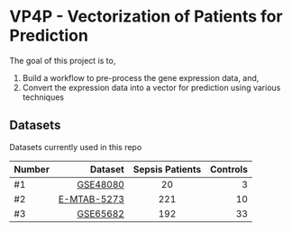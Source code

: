 VP4P - Vectorization of Patients for Prediction
===============


The goal of this project is to, 
1. Build a workflow to pre-process the gene expression data, and, 
2. Convert the expression data into a vector for prediction using various techniques

Datasets
--------
Datasets currently used in this repo

| Number | Dataset | Sepsis Patients  | Controls  |
| --| -------------:|:-------------:| -----:|
| #1 | [GSE48080](https://www.ncbi.nlm.nih.gov/geo/query/acc.cgi?acc=GSE48080) | 20 | 3 |
| #2 | [E-MTAB-5273](https://www.ebi.ac.uk/arrayexpress/experiments/E-MTAB-5273/) | 221 | 10 |
| #3 | [GSE65682](https://www.ncbi.nlm.nih.gov/geo/query/acc.cgi?acc=GSE65682) | 192 | 33 |

